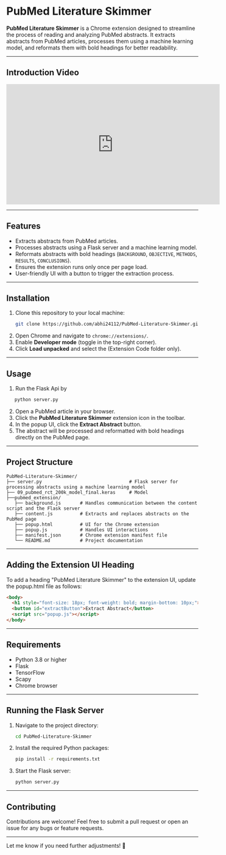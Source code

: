 # PubMed Literature Skimmer

**PubMed Literature Skimmer** is a Chrome extension designed to streamline the process of reading and analyzing PubMed abstracts. It extracts abstracts from PubMed articles, processes them using a machine learning model, and reformats them with bold headings for better readability.

---

## Introduction Video

<div style="text-align:center;">
  <iframe width="560" height="315" 
  src="https://www.youtube.com/embed/zDaNslvWURY" 
  title="YouTube video player" frameborder="0" 
  allow="accelerometer; autoplay; clipboard-write; encrypted-media; gyroscope; picture-in-picture; web-share" 
  allowfullscreen></iframe>
</div>

---

## Features

- Extracts abstracts from PubMed articles.
- Processes abstracts using a Flask server and a machine learning model.
- Reformats abstracts with bold headings (`BACKGROUND`, `OBJECTIVE`, `METHODS`, `RESULTS`, `CONCLUSIONS`).
- Ensures the extension runs only once per page load.
- User-friendly UI with a button to trigger the extraction process.

---

## Installation

1. Clone this repository to your local machine:
   ```bash
   git clone https://github.com/abhi24112/PubMed-Literature-Skimmer.git
   ```
2. Open Chrome and navigate to `chrome://extensions/`.
3. Enable **Developer mode** (toggle in the top-right corner).
4. Click **Load unpacked** and select the (Extension Code folder only).

---

## Usage
1. Run the Flask Api by
 ```bash
    python server.py
```
2. Open a PubMed article in your browser.
3. Click the **PubMed Literature Skimmer** extension icon in the toolbar.
4. In the popup UI, click the **Extract Abstract** button.
5. The abstract will be processed and reformatted with bold headings directly on the PubMed page.

---

## Project Structure

```
PubMed-Literature-Skimmer/
├── server.py                                # Flask server for processing abstracts using a machine learning model
├── 09_pubmed_rct_200k_model_final.keras     # Model 
├──pubmed_extension/
   ├── background.js       # Handles communication between the content script and the Flask server
   ├── content.js          # Extracts and replaces abstracts on the PubMed page
   ├── popup.html          # UI for the Chrome extension
   ├── popup.js            # Handles UI interactions  
   ├── manifest.json       # Chrome extension manifest file
   └── README.md           # Project documentation
```

---

## Adding the Extension UI Heading

To add a heading "PubMed Literature Skimmer" to the extension UI, update the popup.html file as follows:

```html
<body>
  <h1 style="font-size: 18px; font-weight: bold; margin-bottom: 10px;">PubMed Literature Skimmer</h1>
  <button id="extractButton">Extract Abstract</button>
  <script src="popup.js"></script>
</body>
```

---

## Requirements

- Python 3.8 or higher
- Flask
- TensorFlow
- Scapy
- Chrome browser

---

## Running the Flask Server

1. Navigate to the project directory:
   ```bash
   cd PubMed-Literature-Skimmer
   ```
2. Install the required Python packages:
   ```bash
   pip install -r requirements.txt
   ```
3. Start the Flask server:
   ```bash
   python server.py
   ```

---

## Contributing

Contributions are welcome! Feel free to submit a pull request or open an issue for any bugs or feature requests.

---

Let me know if you need further adjustments! 🚀
